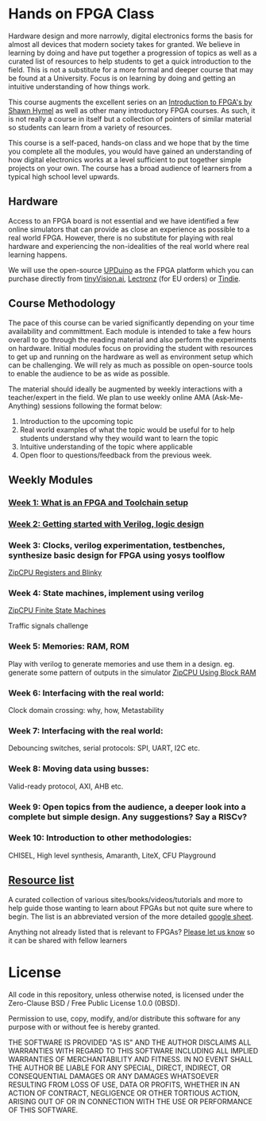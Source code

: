 # Hands on FPGA Class

Hardware design and more narrowly, digital electronics forms the basis for almost all devices that modern society takes for granted. We believe in learning by doing and have put together a progression of topics as well as a curated list of resources to help students to get a quick introduction to the field. This is not a substitute for a more formal and deeper course that may be found at a University. Focus is on learning by doing and getting an intuitive understanding of how things work.

This course augments the excellent series on an [Introduction to FPGA's by Shawn Hymel](https://github.com/ShawnHymel/introduction-to-fpga) as well as other many introductory FPGA courses. As such, it is not really a course in itself but a collection of pointers of similar material so students can learn from a variety of resources.

This course is a self-paced, hands-on class and we hope that by the time you complete all the modules, you would have gained an understanding of how digital electronics works at a level sufficient to put together simple projects on your own. The course has a broad audience of learners from a typical high school level upwards.

## Hardware

Access to an FPGA board is not essential and we have identified a few online simulators that can provide as close an experience as possible to a real world FPGA. However, there is no substitute for playing with real hardware and experiencing the non-idealities of the real world where real learning happens.

We will use the open-source [UPDuino](https://github.com/tinyvision-ai-inc/UPduino-v3.0) as the FPGA platform which you can purchase directly from [tinyVision.ai](https://tinyvision.ai/products/upduino-v3-1), [Lectronz](https://lectronz.com/products/upduino-v3-1-low-cost-lattice-ice40-fpga-board) (for EU orders) or [Tindie](https://www.tindie.com/products/tinyvision_ai/upduino-v31-low-cost-lattice-ice40-fpga-board/).


## Course Methodology
The pace of this course can be varied significantly depending on your time availability and committment. Each module is intended to take a few hours overall to go through the reading material and also perform the experiments on hardware. Initial modules focus on providing the student with resources to get up and running on the hardware as well as environment setup which can be challenging. We will rely as much as possible on open-source tools to enable the audience to be as wide as possible.

The material should ideally be augmented by weekly interactions with a teacher/expert in the field. We plan to use weekly online AMA (Ask-Me-Anything) sessions following the format below:
1. Introduction to the upcoming topic
2. Real world examples of what the topic would be useful for to help students understand why they wouild want to learn the topic
3. Intuitive understanding of the topic where applicable
4. Open floor to questions/feedback from the previous week.

## Weekly Modules

### [Week 1: What is an FPGA and Toolchain setup](Week1.md)

### [Week 2: Getting started with Verilog, logic design](Week2.md)

### Week 3: Clocks, verilog experimentation, testbenches, synthesize basic design for FPGA using yosys toolflow
[ZipCPU Registers and Blinky](http://zipcpu.com/tutorial/lsn-02-regs.pdf)

### Week 4: State machines, implement using verilog
[ZipCPU Finite State Machines](http://zipcpu.com/tutorial/lsn-03-fsm.pdf)

Traffic signals challenge

### Week 5: Memories: RAM, ROM
Play with verilog to generate memories and use them in a design. eg. generate some pattern of outputs in the simulator
[ZipCPU Using Block RAM](http://zipcpu.com/tutorial/lsn-08-memory.pdf)

### Week 6: Interfacing with the real world:
Clock domain crossing: why, how, Metastability

### Week 7: Interfacing with the real world:
Debouncing switches, serial protocols: SPI, UART, I2C etc. 

### Week 8: Moving data using busses:
Valid-ready protocol, AXI, AHB etc.

### Week 9: Open topics from the audience, a deeper look into a complete but simple design. Any suggestions? Say a RISCv?

### Week 10: Introduction to other methodologies: 
CHISEL, High level synthesis, Amaranth, LiteX, CFU Playground

## [Resource list](/resource_list.md)
 A curated collection of various sites/books/videos/tutorials and more to help guide those wanting to learn about FPGAs but not quite sure where to begin.
 The list is an abbreviated version of the more detailed [google sheet](https://bit.ly/Learn_FPGA).
 
 Anything not already listed that is relevant to FPGAs? [Please let us know](https://forms.gle/zcpHWAm1DT5WMZzA8) so it can be shared with fellow learners

# License
All code in this repository, unless otherwise noted, is licensed under the Zero-Clause BSD / Free Public License 1.0.0 (0BSD).

Permission to use, copy, modify, and/or distribute this software for any purpose with or without fee is hereby granted.

THE SOFTWARE IS PROVIDED "AS IS" AND THE AUTHOR DISCLAIMS ALL WARRANTIES WITH REGARD TO THIS SOFTWARE INCLUDING ALL IMPLIED WARRANTIES OF MERCHANTABILITY AND FITNESS. IN NO EVENT SHALL THE AUTHOR BE LIABLE FOR ANY SPECIAL, DIRECT, INDIRECT, OR CONSEQUENTIAL DAMAGES OR ANY DAMAGES WHATSOEVER RESULTING FROM LOSS OF USE, DATA OR PROFITS, WHETHER IN AN ACTION OF CONTRACT, NEGLIGENCE OR OTHER TORTIOUS ACTION, ARISING OUT OF OR IN CONNECTION WITH THE USE OR PERFORMANCE OF THIS SOFTWARE.